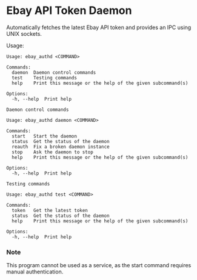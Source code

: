 # Ebay API Token Daemon

Automatically fetches the latest Ebay API token and provides an IPC using UNIX sockets.

Usage:
```
Usage: ebay_authd <COMMAND>

Commands:
  daemon  Daemon control commands
  test    Testing commands
  help    Print this message or the help of the given subcommand(s)

Options:
  -h, --help  Print help
```
```
Daemon control commands

Usage: ebay_authd daemon <COMMAND>

Commands:
  start   Start the daemon
  status  Get the status of the daemon
  reauth  Fix a broken daemon instance
  stop    Ask the daemon to stop
  help    Print this message or the help of the given subcommand(s)

Options:
  -h, --help  Print help
```
```
Testing commands

Usage: ebay_authd test <COMMAND>

Commands:
  token   Get the latest token
  status  Get the status of the daemon
  help    Print this message or the help of the given subcommand(s)

Options:
  -h, --help  Print help
```

### Note
This program cannot be used as a service, as the start command requires manual authentication.
